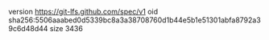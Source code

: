 version https://git-lfs.github.com/spec/v1
oid sha256:5506aaabed0d5339bc8a3a38708760d1b44e5b1e51301abfa8792a39c6d48d44
size 3436
